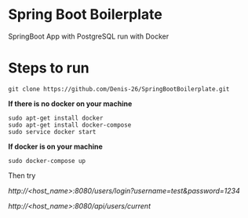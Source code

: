 # Spring Boot Boilerplate
SpringBoot App with PostgreSQL run with Docker

# Steps to run

```
git clone https://github.com/Denis-26/SpringBootBoilerplate.git
```

**If there is no docker on your machine**
```
sudo apt-get install docker
sudo apt-get install docker-compose
sudo service docker start
```

**If docker is on your machine**
```
sudo docker-compose up
```

Then try

_http://<host_name>:8080/users/login?username=test&password=1234_

_http://<host_name>:8080/api/users/current_
